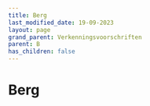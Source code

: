 ```yaml
---
title: Berg
last_modified_date: 19-09-2023
layout: page
grand_parent: Verkenningsvoorschriften
parent: B
has_children: false
---
```


Berg
====

